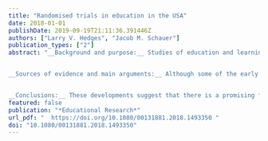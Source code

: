 ```yaml
---
title: "Randomised trials in education in the USA"
date: 2018-01-01
publishDate: 2019-09-19T21:11:36.391446Z
authors: ["Larry V. Hedges", "Jacob M. Schauer"]
publication_types: ["2"]
abstract: "__Background and purpose:__ Studies of education and learning that were described as experiments have been carried out in the USA by educational psychologists since about 1900. In this paper, we discuss the history of randomised trials in education in the USA in terms of five historical periods. In each period, the use of randomised trials was motivated by the research interests and conditions of the era. We have characterised these periods in terms of decades with sharp boundaries as a convenience.  


__Sources of evidence and main arguments:__ Although some of the early studies used random allocation (and even random allocation of clusters such as schools), early researchers did not clearly understand the role of randomisation or clearly distinguish it from methods such as alternation. In 1940, E. F. Lindquist published an important book whose goal was to translate R. A. Fisher's ideas into language congenial to education researchers, but this had little impact on education research outside of psychology. There was a substantial increase in the number of randomised trials during the period from 1960 to 1980, as the US government enacted and evaluated a variety of social programmes. This was followed by a dramatic decrease during the period from 1980 to 2000, amid debates about the relevance of randomised trials in education research. The creation of the US Institute of Education Sciences in 2002 provided major financial and administrative support for randomised trials, which has led to a large number of trials being conducted since that time.  


__Conclusions:__ These developments suggest that there is a promising future for randomised trials in the USA. American education scientists must remain committed to explaining why evidence from randomised field trials has an indispensable role to play in making wise decisions about education policy and advancing our capacity to improve education for a productive workforce and a successful society."
featured: false
publication: "*Educational Research*"
url_pdf: "  https://doi.org/10.1080/00131881.2018.1493350 "
doi: "10.1080/00131881.2018.1493350"
---
```


